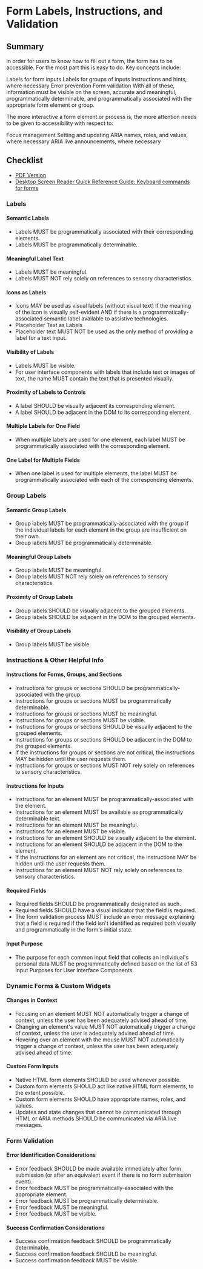 # Form Labels, Instructions, and Validation

## Summary

In order for users to know how to fill out a form, the form has to be accessible. For the most part this is easy to do. Key concepts include:

Labels for form inputs
Labels for groups of inputs
Instructions and hints, where necessary
Error prevention
Form validation
With all of these, information must be visible on the screen, accurate and meaningful, programmatically determinable, and programmatically associated with the appropriate form element or group.

The more interactive a form element or process is, the more attention needs to be given to accessibility with respect to:

Focus management
Setting and updating ARIA names, roles, and values, where necessary
ARIA live announcements, where necessary

## Checklist

- [PDF Version](module-forms-checklist.pdf)
- [Desktop Screen Reader Quick Reference Guide: Keyboard commands for forms](module-guide-screen-readers-forms.pdf)

### Labels

#### Semantic Labels

- Labels MUST be programmatically associated with their corresponding elements.
- Labels MUST be programmatically determinable.

#### Meaningful Label Text

- Labels MUST be meaningful.
- Labels MUST NOT rely solely on references to sensory characteristics.

#### Icons as Labels

- Icons MAY be used as visual labels (without visual text) if the meaning of the icon is visually self-evident AND if there is a programmatically-associated semantic label available to assistive technologies.
- Placeholder Text as Labels
- Placeholder text MUST NOT be used as the only method of providing a label for a text input.

#### Visibility of Labels

- Labels MUST be visible.
- For user interface components with labels that include text or images of text, the name MUST contain the text that is presented visually.

#### Proximity of Labels to Controls

- A label SHOULD be visually adjacent its corresponding element.
- A label SHOULD be adjacent in the DOM to its corresponding element.

#### Multiple Labels for One Field

- When multiple labels are used for one element, each label MUST be programmatically associated with the corresponding element.

#### One Label for Multiple Fields

- When one label is used for multiple elements, the label MUST be programmatically associated with each of the corresponding elements.

### Group Labels

#### Semantic Group Labels

- Group labels MUST be programmatically-associated with the group if the individual labels for each element in the group are insufficient on their own.
- Group labels MUST be programmatically determinable.

#### Meaningful Group Labels

- Group labels MUST be meaningful.
- Group labels MUST NOT rely solely on references to sensory characteristics.

#### Proximity of Group Labels

- Group labels SHOULD be visually adjacent to the grouped elements.
- Group labels SHOULD be adjacent in the DOM to the grouped elements.

#### Visibility of Group Labels

- Group labels MUST be visible.

### Instructions & Other Helpful Info

#### Instructions for Forms, Groups, and Sections

- Instructions for groups or sections SHOULD be programmatically-associated with the group.
- Instructions for groups or sections MUST be programmatically determinable.
- Instructions for groups or sections MUST be meaningful.
- Instructions for groups or sections MUST be visible.
- Instructions for groups or sections SHOULD be visually adjacent to the grouped elements.
- Instructions for groups or sections SHOULD be adjacent in the DOM to the grouped elements.
- If the instructions for groups or sections are not critical, the instructions MAY be hidden until the user requests them.
- Instructions for groups or sections MUST NOT rely solely on references to sensory characteristics.

#### Instructions for Inputs

- Instructions for an element MUST be programmatically-associated with the element.
- Instructions for an element MUST be available as programmatically determinable text.
- Instructions for an element MUST be meaningful.
- Instructions for an element MUST be visible.
- Instructions for an element SHOULD be visually adjacent to the element.
- Instructions for an element SHOULD be adjacent in the DOM to the element.
- If the instructions for an element are not critical, the instructions MAY be hidden until the user requests them.
- Instructions for an element MUST NOT rely solely on references to sensory characteristics.

#### Required Fields

- Required fields SHOULD be programmatically designated as such.
- Required fields SHOULD have a visual indicator that the field is required.
- The form validation process MUST include an error message explaining that a field is required if the field isn't identified as required both visually and programmatically in the form's initial state.

#### Input Purpose

- The purpose for each common input field that collects an individual's personal data MUST be programmatically defined based on the list of 53 Input Purposes for User Interface Components.

### Dynamic Forms & Custom Widgets

#### Changes in Context

- Focusing on an element MUST NOT automatically trigger a change of context, unless the user has been adequately advised ahead of time.
- Changing an element's value MUST NOT automatically trigger a change of context, unless the user is adequately advised ahead of time.
- Hovering over an element with the mouse MUST NOT automatically trigger a change of context, unless the user has been adequately advised ahead of time.

#### Custom Form Inputs

- Native HTML form elements SHOULD be used whenever possible.
- Custom form elements SHOULD act like native HTML form elements, to the extent possible.
- Custom form elements SHOULD have appropriate names, roles, and values.
- Updates and state changes that cannot be communicated through HTML or ARIA methods SHOULD be communicated via ARIA live messages.

### Form Validation

#### Error Identification Considerations

- Error feedback SHOULD be made available immediately after form submission (or after an equivalent event if there is no form submission event).
- Error feedback MUST be programmatically-associated with the appropriate element.
- Error feedback MUST be programmatically determinable.
- Error feedback MUST be meaningful.
- Error feedback MUST be visible.

#### Success Confirmation Considerations

- Success confirmation feedback SHOULD be programmatically determinable.
- Success confirmation feedback SHOULD be meaningful.
- Success confirmation feedback MUST be visible.
